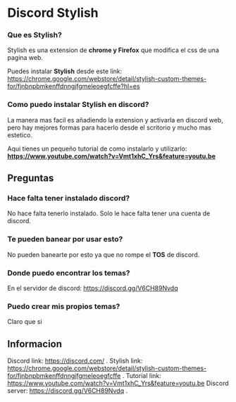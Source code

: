 <h1>Discord Stylish</h1>	

### Que es Stylish?
Stylish es una extension de __chrome y Firefox__ que modifica el css de una pagina web.

Puedes instalar **Stylish** desde este link: https://chrome.google.com/webstore/detail/stylish-custom-themes-for/fjnbnpbmkenffdnngjfgmeleoegfcffe?hl=es

### Como puedo instalar Stylish en discord?
La manera mas facil es añadiendo la extension y activarla en discord web, pero hay mejores formas para hacerlo desde el scritorio y mucho mas estetico.

Aqui tienes un pequeño tutorial de como instalarlo y utilizarlo: **https://www.youtube.com/watch?v=Vmt1xhC_Yrs&feature=youtu.be** 


<h2>Preguntas</h2>

### Hace falta tener instalado discord?
No hace falta tenerlo instalado. Solo le hace falta tener una cuenta de discord.

### Te pueden banear por usar esto?
No pueden banearte por esto ya que no rompe el **TOS** de discord.

### Donde puedo encontrar los temas?
En el servidor de discord: https://discord.gg/V6CH89Nvdq

### Puedo crear mis propios temas?
Claro que si

<h2>Informacion</h2>

Discord link: https://discord.com/ .
Stylish link: https://chrome.google.com/webstore/detail/stylish-custom-themes-for/fjnbnpbmkenffdnngjfgmeleoegfcffe .
Tutorial link: https://www.youtube.com/watch?v=Vmt1xhC_Yrs&feature=youtu.be
Discord server: https://discord.gg/V6CH89Nvdq .
